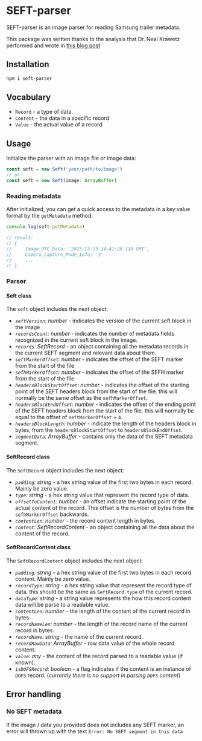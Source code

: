 # SEFT-parser

SEFT-parser is an image parser for reading Samsung trailer metadata.

This package was written thanks to the analysis that Dr. Neal Krawetz performed and wrote in [this blog post](https://www.hackerfactor.com/blog/index.php?/archives/1039-Reversing-Samsung-Metadata.html)

## Installation

``` bash
npm i seft-parser
```

## Vocabulary

* `Record` - a type of data.
* `Content` - the data in a specific record
* `Value` - the actual value of a record

## Usage

Initialize the parser with an image file or image data:

```ts
const seft = new Seft('your/path/to/image')
// or
const seft = new Seft(image: ArrayBuffer)
```

### Reading metadata

After initialized, you can get a quick access to the metadata in a key:value format by the `getMetadata` method:

```ts
console.log(seft.getMetadata)

// result:
// {
//     Image_UTC_Data: '2023-12-13 14:41:28.110 GMT',
//     Camera_Capture_Mode_Info: '3'
//     ...
// }
```

### Parser

#### Seft class

The `seft` object includes the next object:

* *`seftVersion`: number* - indicates the version of the current seft block in the image
* *`recordsCount`: number* - indicates the number of metadata fields recognized in the current seft block in the image.
* *`records`: SeftRecord* - an object containing all the metadata records in the current SEFT segment and relevant data about them.
* *`seftMarkerOffset`: number* - indicates the offset of the SEFT marker from the start of the file
* *`sefhMarkerOffset`: number* - indicates the offset of the SEFH marker from the start of the file
* *`headersBlockStartOffset`: number* - indicates the offset of the starting point of the SEFT headers block from the start of the file. this will normally be the same offset as the `sefhMarkerOffset`.
* *`headersBlockEndOffset`: number* - indicates the offset of the ending point of the SEFT headers block from the start of the file. this will normally be equal to the offset of `seftMarkerOffset` + `4`.
* *`headersBlockLength`: number* - indicate the length of the headers block in bytes, from the `headersBlockStartOffset` to `headersBlockEndOffset`.
* *`segmentData`: ArrayBuffer* - contains only the data of the SEFT metadata segment.

#### SeftRecord class

The `SeftRecord` object includes the next object:

* *`padding`: string* - a hex string value of the first two bytes in each record. Mainly be zero value.
* *`type`: string* - a hex string value that represent the record type of data.
* *`offsetToContent`: number* - an offset indicate the starting point of the actual content of the record. This offset is the number of bytes from the `sefhMarkerOffset` backwards.
* *`contentLen`: number* - the record content length in bytes.
* *`content`: SeftRecordContent* - an object containing all the data about the content of the record.

#### SeftRecordContent class

The `SeftRecordContent` object includes the next object:

* *`padding`: string* - a hex string value of the first two bytes in each record content. Mainly be zero value.
* *`recordType`: string* - a hex string value that represent the record type of data. this should be the same as `SeftRecord.type` of the current record.
* *`dataType`: string* - a string value represents the how this record content data will be parse to a readable value.
* *`contentLen`: number* - the length of the content of the current record in bytes.
* *`recordNameLen`: number* - the length of the record name of the current record in bytes.
* *`recordName`: string* - the name of the current record.
* *`recordRawData`: ArrayBuffer* - row data value of the whole record content.
* *`value`: any* - the content of the record parsed to a readable value (if known).
* *`isDOFSRecord`: boolean* - a flag indicates if the content is an instance of `DOFS` record. (*currently there is no support in parsing `DOFS` content*)

## Error handling

### No SEFT metadata

If the image / data you provided does not includes any SEFT marker, an error will thrown up with the text `Error: No SEFT segment in this data`
